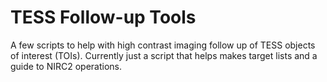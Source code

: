 # TESS Follow-up Tools
A few scripts to help with high contrast imaging follow up of TESS objects of interest (TOIs). Currently just a script that helps makes target lists and a guide to NIRC2 operations.
